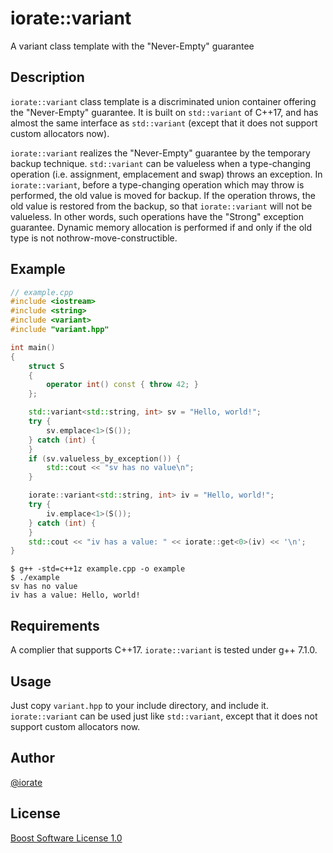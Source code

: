 # iorate::variant
A variant class template with the "Never-Empty" guarantee

## Description
`iorate::variant` class template is a discriminated union container offering the "Never-Empty" guarantee. It is built on `std::variant` of C\++17, and has almost the same interface as `std::variant` (except that it does not support custom allocators now).

`iorate::variant` realizes the "Never-Empty" guarantee by the temporary backup technique. `std::variant` can be valueless when a type-changing operation (i.e. assignment, emplacement and swap) throws an exception. In `iorate::variant`, before a type-changing operation which may throw is performed, the old value is moved for backup. If the operation throws, the old value is restored from the backup, so that `iorate::variant` will not be valueless. In other words, such operations have the "Strong" exception guarantee. Dynamic memory allocation is performed if and only if the old type is not nothrow-move-constructible.

## Example
```cpp
// example.cpp
#include <iostream>
#include <string>
#include <variant>
#include "variant.hpp"

int main()
{
    struct S
    {
        operator int() const { throw 42; }
    };

    std::variant<std::string, int> sv = "Hello, world!";
    try {
        sv.emplace<1>(S());
    } catch (int) {
    }
    if (sv.valueless_by_exception()) {
        std::cout << "sv has no value\n";
    }

    iorate::variant<std::string, int> iv = "Hello, world!";
    try {
        iv.emplace<1>(S());
    } catch (int) {
    }
    std::cout << "iv has a value: " << iorate::get<0>(iv) << '\n';
}
```
```shell
$ g++ -std=c++1z example.cpp -o example
$ ./example
sv has no value
iv has a value: Hello, world!
```

## Requirements
A complier that supports C\++17. `iorate::variant` is tested under g\++ 7.1.0.

## Usage
Just copy `variant.hpp` to your include directory, and include it. `iorate::variant` can be used just like `std::variant`, except that it does not support custom allocators now.

## Author
[@iorate](https://twitter.com/iorate)

## License
[Boost Software License 1.0](http://www.boost.org/LICENSE_1_0.txt)
